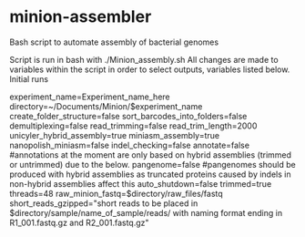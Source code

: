 # minion-assembler
Bash script to automate assembly of bacterial genomes

Script is run in bash with ./Minion_assembly.sh
All changes are made to variables within the script in order to select outputs, variables listed below.
Initial runs

experiment_name=Experiment_name_here
directory=~/Documents/Minion/$experiment_name
create_folder_structure=false
sort_barcodes_into_folders=false
demultiplexing=false
read_trimming=false
read_trim_length=2000
unicyler_hybrid_assembly=true
miniasm_assembly=true
nanopolish_miniasm=false
indel_checking=false
annotate=false			#annotations at the moment are only based on hybrid assemblies (trimmed or untrimmed) due to the below.
pangenome=false 		#pangenomes should be produced with hybrid assemblies as truncated proteins caused by indels in non-hybrid assemblies affect this
auto_shutdown=false
trimmed=true
threads=48
raw_minion_fastq=$directory/raw_files/fastq
short_reads_gzipped="short reads to be placed in $directory/sample/name_of_sample/reads/ with naming format ending in R1_001.fastq.gz and R2_001.fastq.gz"
